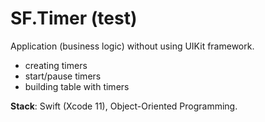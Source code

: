 # SF.Timer (test) 

Application (business logic) without using UIKit framework.

- creating timers
- start/pause timers
- building table with timers


**Stack**: Swift (Xcode 11), Object-Oriented Programming.
